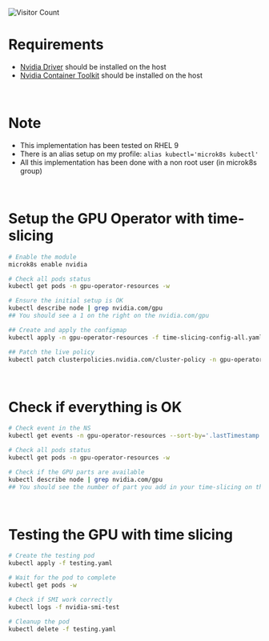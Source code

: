 ![Visitor Count](https://api.visitorbadge.io/api/visitors?path=https%3A%2F%2Fgithub.com%2Fsimon-verbois%2Fmicrok8s-config-nvidia&label=Views&labelColor=555555&countColor=01939A&style=for-the-badge)

# Requirements
- [Nvidia Driver](https://docs.nvidia.com/datacenter/tesla/driver-installation-guide/) should be installed on the host
- [Nvidia Container Toolkit](https://docs.nvidia.com/datacenter/cloud-native/container-toolkit/1.17.8/install-guide.html) should be installed on the host 

<br>

# Note
- This implementation has been tested on RHEL 9
- There is an alias setup on my profile: `alias kubectl='microk8s kubectl'`
- All this implementation has been done with a non root user (in microk8s group)

<br>

# Setup the GPU Operator with time-slicing
```bash
# Enable the module
microk8s enable nvidia

# Check all pods status
kubectl get pods -n gpu-operator-resources -w

# Ensure the initial setup is OK
kubectl describe node | grep nvidia.com/gpu
## You should see a 1 on the right on the nvidia.com/gpu

## Create and apply the configmap
kubectl apply -n gpu-operator-resources -f time-slicing-config-all.yaml

## Patch the live policy
kubectl patch clusterpolicies.nvidia.com/cluster-policy -n gpu-operator-resources --type merge -p '{"spec": {"devicePlugin": {"config": {"name": "time-slicing-config-all", "default": "any"}}}}'
```

<br>

# Check if everything is OK
```bash
# Check event in the NS
kubectl get events -n gpu-operator-resources --sort-by='.lastTimestamp'

# Check all pods status
kubectl get pods -n gpu-operator-resources -w

# Check if the GPU parts are available
kubectl describe node | grep nvidia.com/gpu
## You should see the number of part you add in your time-slicing on the right on the nvidia.com/gpu
```

<br>

# Testing the GPU with time slicing
```bash
# Create the testing pod
kubectl apply -f testing.yaml

# Wait for the pod to complete
kubectl get pods -w

# Check if SMI work correctly
kubectl logs -f nvidia-smi-test

# Cleanup the pod
kubectl delete -f testing.yaml
```

